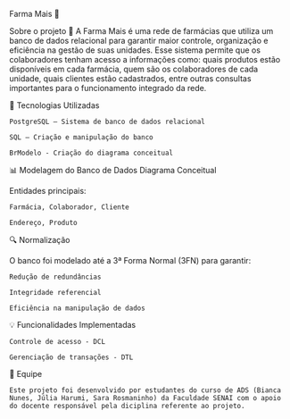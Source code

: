 Farma Mais 💊

Sobre o projeto 📌
    A Farma Mais é uma rede de farmácias que utiliza um banco de dados relacional para garantir maior controle, organização e eficiência na gestão de suas unidades. Esse sistema permite que os colaboradores tenham acesso a informações como: quais produtos estão disponíveis em cada farmácia, quem são os colaboradores de cada unidade, quais clientes estão cadastrados, entre outras consultas importantes para o funcionamento integrado da rede.

 
🧰 Tecnologias Utilizadas

    PostgreSQL – Sistema de banco de dados relacional

    SQL – Criação e manipulação do banco

    BrModelo - Criação do diagrama conceitual

📊 Modelagem do Banco de Dados
Diagrama Conceitual

Entidades principais:

    Farmácia, Colaborador, Cliente

    Endereço, Produto

🔍 Normalização

O banco foi modelado até a 3ª Forma Normal (3FN) para garantir:

    Redução de redundâncias

    Integridade referencial

    Eficiência na manipulação de dados


💡 Funcionalidades Implementadas

    Controle de acesso - DCL

    Gerenciação de transações - DTL

👥 Equipe

    Este projeto foi desenvolvido por estudantes do curso de ADS (Bianca Nunes, Júlia Harumi, Sara Rosmaninho) da Faculdade SENAI com o apoio do docente responsável pela diciplina referente ao projeto.